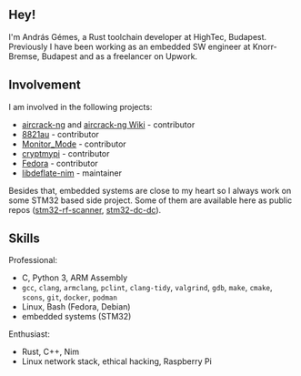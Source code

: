 <!--
### Hi there 👋
-->

<!--
**gemesa/gemesa** is a ✨ _special_ ✨ repository because its `README.md` (this file) appears on your GitHub profile.

Here are some ideas to get you started:

- 🔭 I’m currently working on ...
- 🌱 I’m currently learning ...
- 👯 I’m looking to collaborate on ...
- 🤔 I’m looking for help with ...
- 💬 Ask me about ...
- 📫 How to reach me: ...
- 😄 Pronouns: ...
- ⚡ Fun fact: ...
-->

## Hey!

I'm András Gémes, a Rust toolchain developer at HighTec, Budapest. Previously I have been working as an embedded SW engineer at Knorr-Bremse, Budapest and as a freelancer on Upwork.

## Involvement

I am involved in the following projects:
- [aircrack-ng](https://github.com/aircrack-ng/aircrack-ng) and [aircrack-ng Wiki](https://www.aircrack-ng.org/doku.php) - contributor
- [8821au](https://github.com/morrownr/8821au-20210708) - contributor
- [Monitor_Mode](https://github.com/morrownr/Monitor_Mode) - contributor
- [cryptmypi](https://github.com/unixabg/cryptmypi) - contributor
- [Fedora](https://start.fedoraproject.org/) - contributor
- [libdeflate-nim](https://github.com/gemesa/libdeflate-nim) - maintainer

Besides that, embedded systems are close to my heart so I always work on some STM32 based side project. Some of them are available here as public repos ([stm32-rf-scanner](https://github.com/gemesa/stm32-rf-scanner), [stm32-dc-dc](https://github.com/gemesa/stm32-dc-dc)). 

## Skills

Professional:
- C, Python 3, ARM Assembly
- `gcc`, `clang`, `armclang`, `pclint`, `clang-tidy`, `valgrind`, `gdb`, `make`, `cmake`, `scons`, `git`, `docker`, `podman`
- Linux, Bash (Fedora, Debian)
- embedded systems (STM32)

Enthusiast:
- Rust, C++, Nim
- Linux network stack, ethical hacking, Raspberry Pi
